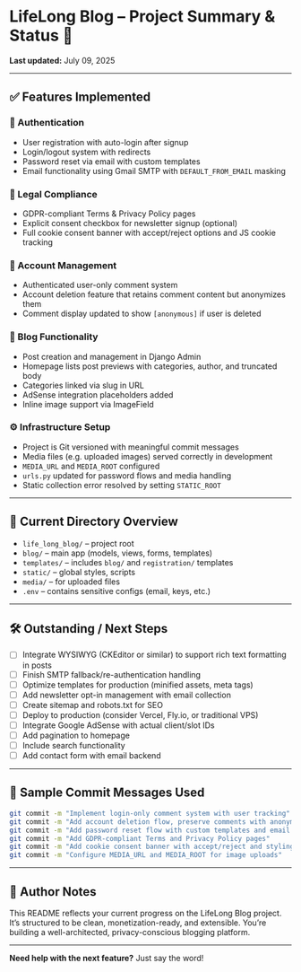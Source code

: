 
# LifeLong Blog – Project Summary & Status 🚀

**Last updated:** July 09, 2025

---

## ✅ Features Implemented

### 🔐 Authentication
- User registration with auto-login after signup
- Login/logout system with redirects
- Password reset via email with custom templates
- Email functionality using Gmail SMTP with `DEFAULT_FROM_EMAIL` masking

### 🧾 Legal Compliance
- GDPR-compliant Terms & Privacy Policy pages
- Explicit consent checkbox for newsletter signup (optional)
- Full cookie consent banner with accept/reject options and JS cookie tracking

### 👤 Account Management
- Authenticated user-only comment system
- Account deletion feature that retains comment content but anonymizes them
- Comment display updated to show `[anonymous]` if user is deleted

### 📝 Blog Functionality
- Post creation and management in Django Admin
- Homepage lists post previews with categories, author, and truncated body
- Categories linked via slug in URL
- AdSense integration placeholders added
- Inline image support via ImageField

### ⚙️ Infrastructure Setup
- Project is Git versioned with meaningful commit messages
- Media files (e.g. uploaded images) served correctly in development
- `MEDIA_URL` and `MEDIA_ROOT` configured
- `urls.py` updated for password flows and media handling
- Static collection error resolved by setting `STATIC_ROOT`

---

## 🧩 Current Directory Overview

- `life_long_blog/` – project root
- `blog/` – main app (models, views, forms, templates)
- `templates/` – includes `blog/` and `registration/` templates
- `static/` – global styles, scripts
- `media/` – for uploaded files
- `.env` – contains sensitive configs (email, keys, etc.)

---

## 🛠️ Outstanding / Next Steps

- [ ] Integrate WYSIWYG (CKEditor or similar) to support rich text formatting in posts
- [ ] Finish SMTP fallback/re-authentication handling
- [ ] Optimize templates for production (minified assets, meta tags)
- [ ] Add newsletter opt-in management with email collection
- [ ] Create sitemap and robots.txt for SEO
- [ ] Deploy to production (consider Vercel, Fly.io, or traditional VPS)
- [ ] Integrate Google AdSense with actual client/slot IDs
- [ ] Add pagination to homepage
- [ ] Include search functionality
- [ ] Add contact form with email backend

---

## 🧾 Sample Commit Messages Used

```bash
git commit -m "Implement login-only comment system with user tracking"
git commit -m "Add account deletion flow, preserve comments with anonymous user"
git commit -m "Add password reset flow with custom templates and email backend"
git commit -m "Add GDPR-compliant Terms and Privacy Policy pages"
git commit -m "Add cookie consent banner with accept/reject and styling"
git commit -m "Configure MEDIA_URL and MEDIA_ROOT for image uploads"
```

---

## 🧠 Author Notes

This README reflects your current progress on the LifeLong Blog project. It’s structured to be clean, monetization-ready, and extensible. You’re building a well-architected, privacy-conscious blogging platform.

---

**Need help with the next feature?** Just say the word!
